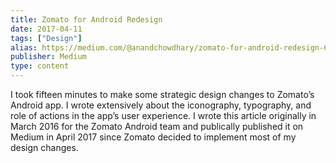 ```yaml
---
title: Zomato for Android Redesign
date: 2017-04-11
tags: ["Design"]
alias: https://medium.com/@anandchowdhary/zomato-for-android-redesign-6ced8b220544
publisher: Medium
type: content
---
```


I took fifteen minutes to make some strategic design changes to Zomato’s Android app. I wrote extensively about the iconography, typography, and role of actions in the app’s user experience. I wrote this article originally in March 2016 for the Zomato Android team and publically published it on Medium in April 2017 since Zomato decided to implement most of my design changes.